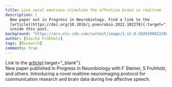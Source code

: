 ```yaml
---
title: Live vocal emotions stimulate the affective brain in realtime
description: |
  New paper out in Progress in Neurobiology. Find a link to the
  [article](https://doi.org/10.1016/j.pneurobio.2022.102278){:target="_blank"}
  inside this post.
background: "https://ars.els-cdn.com/content/image/1-s2.0-S0301008222000648-gr1.jpg"
author: [Sascha Frühholz]
tags: [Research]
comments: true
---
```


Link to the
[article](https://doi.org/10.1016/j.pneurobio.2022.102278){:target="_blank"}.
<br />
New paper published in Progress in Neurobiology with F Steiner, S Fruhholz, and others. Introducing a novel realtime neuroimaging protocol for communication research and brain data during live affective speech.
